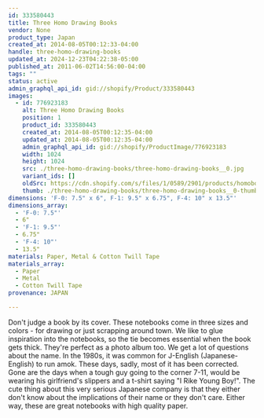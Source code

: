 ```yaml
---
id: 333580443
title: Three Homo Drawing Books
vendor: None
product_type: Japan
created_at: 2014-08-05T00:12:33-04:00
handle: three-homo-drawing-books
updated_at: 2024-12-23T04:22:38-05:00
published_at: 2011-06-02T14:56:00-04:00
tags: ""
status: active
admin_graphql_api_id: gid://shopify/Product/333580443
images:
  - id: 776923183
    alt: Three Homo Drawing Books
    position: 1
    product_id: 333580443
    created_at: 2014-08-05T00:12:35-04:00
    updated_at: 2014-08-05T00:12:35-04:00
    admin_graphql_api_id: gid://shopify/ProductImage/776923183
    width: 1024
    height: 1024
    src: ./three-homo-drawing-books/three-homo-drawing-books__0.jpg
    variant_ids: []
    oldSrc: https://cdn.shopify.com/s/files/1/0589/2901/products/homobooks.jpeg?v=1407211955
    thumb: ./three-homo-drawing-books/three-homo-drawing-books__0-thumb.jpg
dimensions: 'F-0: 7.5" x 6", F-1: 9.5" x 6.75", F-4: 10" x 13.5"'
dimensions_array:
  - 'F-0: 7.5"'
  - 6"
  - 'F-1: 9.5"'
  - 6.75"
  - 'F-4: 10"'
  - 13.5"
materials: Paper, Metal & Cotton Twill Tape
materials_array:
  - Paper
  - Metal
  - Cotton Twill Tape
provenance: JAPAN

---
```


Don't judge a book by its cover. These notebooks come in three sizes and colors - for drawing or just scrapping around town. We like to glue inspiration into the notebooks, so the tie becomes essential when the book gets thick. They're perfect as a photo album too. We get a lot of questions about the name. In the 1980s, it was common for J-English (Japanese-English) to run amok. These days, sadly, most of it has been corrected. Gone are the days when a tough guy going to the corner 7-11, would be wearing his girlfriend's slippers and a t-shirt saying "I Rike Young Boy!". The cute thing about this very serious Japanese company is that they either don't know about the implications of their name or they don't care. Either way, these are great notebooks with high quality paper.
